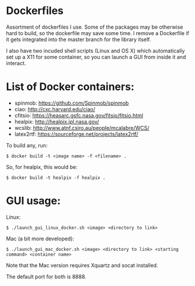 # Dockerfiles
Assortment of dockerfiles I use. Some of the packages
may be otherwise hard to
build, so the dockerfile may save some time.
I remove a Dockerfile if it gets integrated into the master branch for
the library itself.

I also have two incuded shell scripts (Linux and OS X)
which automatically
set up a X11 for some container, so you can launch a GUI
from inside it and interact.

# List of Docker containers:
- spinmob: https://github.com/Spinmob/spinmob
- ciao: http://cxc.harvard.edu/ciao/
- cfitsio: https://heasarc.gsfc.nasa.gov/fitsio/fitsio.html
- healpix: http://healpix.jpl.nasa.gov/
- wcslib: http://www.atnf.csiro.au/people/mcalabre/WCS/
- latex2rtf: https://sourceforge.net/projects/latex2rtf/

To build any, run:

    $ docker build -t <image name> -f <filename> .

So, for healpix, this would be:

    $ docker build -t healpix -f healpix .

# GUI usage:

Linux:

    $ ./launch_gui_linux_docker.sh <image> <directory to link> 

Mac (a bit more developed):

    $ ./launch_gui_mac_docker.sh <image> <directory to link> <starting command> <container name>

Note that the Mac version requires Xquartz and socat installed.

The default port for both is 8888.
